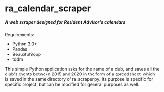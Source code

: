 # ra_calendar_scraper
##### A web scraper designed for Resident Advisor's calendars

Requirements:
+ Python 3.0+
+ Pandas
+ BeautifulSoup
+ tqdm

This simple Python application asks for the name of a club, and saves all the club's events between 2015 and 2020 in the form of a spreadsheet, which is saved in the same directory of ra_scraper.py. Its purpose is specific for specific project, but can be modified for general purposes as well.
